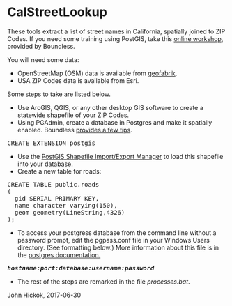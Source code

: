 # CalStreetLookup

These tools extract a list of street names in California, spatially joined to ZIP Codes. If you need some training using PostGIS, take this <a href="http://workshops.boundlessgeo.com/postgis-intro/">online workshop</a>, provided by Boundless.

You will need some data:
<ul>
  <li>OpenStreetMap (OSM) data is available from <a href="https://www.geofabrik.de/">geofabrik</a>.</li>
  <li>USA ZIP Codes data is available from Esri.</li>
</ul>

Some steps to take are listed below.
<ul>
  <li>Use ArcGIS, QGIS, or any other desktop GIS software to create a statewide shapefile of your ZIP Codes.</li>
    <li>Using PGAdmin, create a database in Postgres and make it spatially enabled. Boundless <a href="https://connect.boundlessgeo.com/docs/suite/4.8/dataadmin/pgGettingStarted/createdb.html">provides a few tips</a>.</li>
</ul>

<pre>
CREATE EXTENSION postgis
</pre>

<ul>
  <li>Use the <a href="https://connect.boundlessgeo.com/docs/suite/4.8/dataadmin/pgGettingStarted/pgshapeloader.html">PostGIS Shapefile Import/Export Manager</a> to load this shapefile into your database.</li>
  <li>Create a new table for roads:</li>
</ul>

<pre>
CREATE TABLE public.roads
(
  gid SERIAL PRIMARY KEY,
  name character varying(150),
  geom geometry(LineString,4326)
);
</pre>

<ul>
  <li>To access your postgress database from the command line without a password prompt, edit the pgpass.conf file in your Windows Users directory. (See formatting below.) More information about this file is in the <a href="https://www.postgresql.org/docs/current/static/libpq-pgpass.html">postgres documentation.</a></li>
</ul>

<pre>
<b><i>hostname:port:database:username:password</i></b>
</pre>

<ul>
  <li>The rest of the steps are remarked in the file <i>processes.bat</i>.</li>
</ul>  

John Hickok, 2017-06-30
